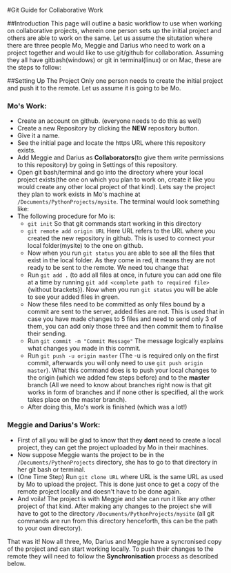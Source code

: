 
#Git Guide for Collaborative Work

##Introduction
This page will outline a basic workflow to use when working on collaborative projects, wherein one person sets up the initial project and others are able to work on the same. Let us assume the situtation where there are three people Mo, Meggie and Darius who need to work on a project together and would like to use git/github for collaboration. Assuming they all have gitbash(windows) or git in terminal(linux) or on Mac, these are the steps to follow:

##Setting Up The Project
Only one person needs to create the initial project and push it to the remote. Let us assume it is going to be Mo.

### Mo's Work:
* Create an account on github. (everyone needs to do this as well)
* Create a new Repository by clicking the **NEW** repository button. 
* Give it a name.
* See the initial page and locate the https URL where this repository exists. 
* Add Meggie and Darius as **Collaborators**(to give them write permissions to this repository) by going in Settings of this repository.
* Open git bash/terminal and go into the directory where your local project exists(the one on which you plan to work on, create it like you would create any other local project of that kind). Lets say the project they plan to work exists in Mo's machine at `/Documents/PythonProjects/mysite`. The terminal would look something like: 
* The following procedure for Mo is:
  * `git init` So that git commands start working in this directory
  * `git remote add origin URL` Here URL refers to the URL where you created the new repository in github. This is used to connect your local folder(mysite) to the one on github.
  * Now when you run `git status` you are able to see all the files that exist in the local folder. As they come in red, it means they are not ready to be sent to the remote. We need tou change that
  * Run `git add .` (to add all files at once, in future you can add one file at a time by running `git add <complete path to required file>` {without brackets}). Now when you run `git status` you will be able to see your added files in green.
  * Now these files need to be committed as only files bound by a commit are sent to the server, added files are not. This is used that in case you have made changes to 5 files and need to send only 3 of them, you can add only those three and then commit them to finalise their sending.
  * Run `git commit -m "Commit Message"` The message logically explains what changes you made in this commit.
  * Run `git push -u origin master` (The -u is required only on the first commit, afterwards you will only need to use `git push origin master`). What this command does is to push your local changes to the origin (which we added few steps before) and to the **master** branch (All we need to know about branches right now is that git works in form of branches and if none other is specified, all the work takes place on the master branch).
  * After doing this, Mo's work is finished (which was a lot!)

### Meggie and Darius's Work:
  * First of all you will be glad to know that they **dont** need to create a local project, they can get the project uploaded by Mo  in their machines.
 * Now suppose Meggie wants the project to be in the `/Documents/PythonProjects` directory, she has to go to that directory in her git bash or terminal.
  * (One Time Step) Run `git clone URL` where URL is the same URL as used by Mo to upload the project. This is done just once to get a copy of the remote project locally and doesn't have to be done again.
  * And voila! The project is with Meggie and she can run it like any other project of that kind. After making any changes to the project she will have to got to the directory `/Documents/PythonProjects/mysite` (all git commands are run from this directory henceforth, this can be the path to your own directory).

That was it! Now all three, Mo, Darius and Meggie have a syncronised copy of the project and can start working locally. To push their changes to the remote they will need to follow the **Synchronisation** process as described below.

